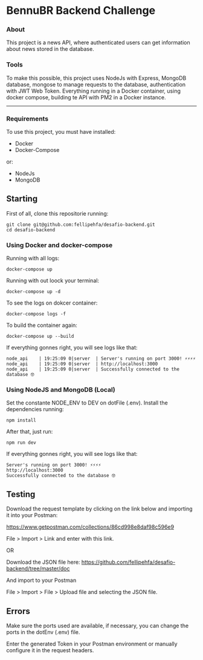 # BennuBR Backend Challenge

### About
This project is a news API, where authenticated users can get information about news stored in the database.


### Tools
To make this possible, this project uses NodeJs with Express, MongoDB database, mongose to manage requests to the database, authentication with JWT Web Token. Everything running in a Docker container, using docker compose, building te API with PM2 in a Docker instance.

---
### Requirements


To use this project, you must have installed:

- Docker
- Docker-Compose

or:

- NodeJs
- MongoDB


## Starting
First of all, clone this repositorie running:

```
git clone git@github.com:fellipehfa/desafio-backend.git
cd desafio-backend
```

### Using Docker and docker-compose

Running with all logs:

```
docker-compose up
```

Running with out loock your terminal:
```
docker-compose up -d
```
To see the logs on dokcer container:
```
docker-compose logs -f
```
To build the container again:
```
docker-compose up --build
```

If everything gonnes right, you will see logs like that:
```
node_api    | 19:25:09 0|server  | Server's running on port 3000! ⚡️⚡️⚡️⚡️
node_api    | 19:25:09 0|server  | http://localhost:3000
node_api    | 19:25:09 0|server  | Successfully connected to the database 🤓
```

### Using NodeJS and MongoDB (Local)

Set the constante NODE_ENV to DEV on dotFile (.env).
Install the dependencies running:
```
npm install
```
After that, just run:
```
npm run dev
```
If everything gonnes right, you will see logs like that:
```
Server's running on port 3000! ⚡️⚡️⚡️⚡️
http://localhost:3000
Successfully connected to the database 🤓
```

## Testing
Download the request template by clicking on the link below and importing it into your Postman:

https://www.getpostman.com/collections/86cd998e8daf98c596e9

File > Import > Link  and enter with this link.

OR

Download the JSON file here:
https://github.com/fellipehfa/desafio-backend/tree/master/doc

And import to your Postman

File > Import > File > Upload file and selecting the JSON file.


## Errors
Make sure the ports used are available, if necessary, you can change the ports in the dotEnv (.env) file.

Enter the generated Token in your Postman environment or manually configure it in the request headers.